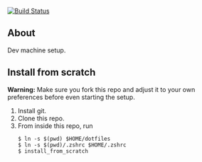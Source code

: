 [![Build Status](https://travis-ci.org/makst/dotfiles.svg?branch=master)](https://travis-ci.org/makst/dotfiles)

About
---
Dev machine setup.

Install from scratch
---
**Warning:**
Make sure you fork this repo and adjust it to your own preferences before even starting the setup.

1. Install git.
2. Clone this repo.
3. From inside this repo, run
   ```
   $ ln -s $(pwd) $HOME/dotfiles
   $ ln -s $(pwd)/.zshrc $HOME/.zshrc
   $ install_from_scratch
   ```
